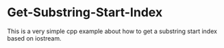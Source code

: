 ﻿# Get-Substring-Start-IndexThis is a very simple cpp example about how to get a substring start index based on iostream.